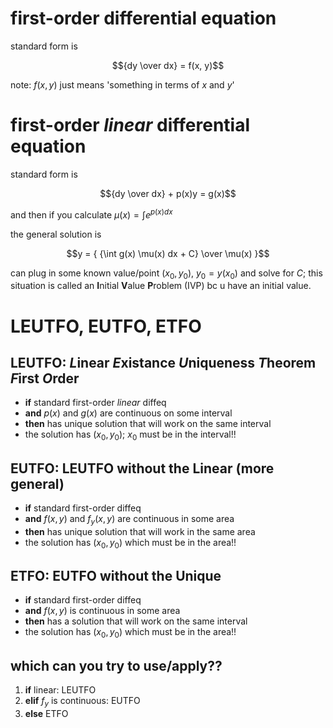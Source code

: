 <link rel=stylesheet href=./style.css>

# first-order differential equation

standard form is

$${dy \over dx} = f(x, y)$$

note: $f(x, y)$ just means 'something in terms of $x$ and $y$'

# first-order *linear* differential equation

standard form is

$${dy \over dx} + p(x)y = g(x)$$

and then if you calculate $\mu(x) = \int e^{p(x)dx}$

the general solution is

$$y = {
    {\int g(x) \mu(x) dx + C} \over \mu(x)
}$$

can plug in some known value/point $(x_0, y_0)$, $y_0 = y(x_0)$ and solve for $C$; this situation is called an **I**nitial **V**alue **P**roblem (IVP) bc u have an initial value.

# LEUTFO, EUTFO, ETFO

## LEUTFO: *L*inear *E*xistance *U*niqueness *T*heorem *F*irst *O*rder

- **if** standard first-order *linear* diffeq
- **and** $p(x)$ and $g(x)$ are continuous on some interval
- **then** has unique solution that will work on the same interval
- the solution has $(x_0, y_0)$; $x_0$ must be in the interval!!

## EUTFO: LEUTFO without the Linear (more general)

- **if** standard first-order diffeq
- **and** $f(x, y)$ and $f_y(x, y)$ are continuous in some area
- **then** has unique solution that will work in the same area
- the solution has $(x_0, y_0)$ which must be in the area!!

## ETFO: EUTFO without the Unique

- **if** standard first-order diffeq
- **and** $f(x, y)$ is continuous in some area
- **then** has a solution that will work on the same interval
- the solution has $(x_0, y_0)$ which must be in the area!!

## which can you try to use/apply??

1. **if** linear: LEUTFO
2. **elif** $f_y$ is continuous: EUTFO
3. **else** ETFO
